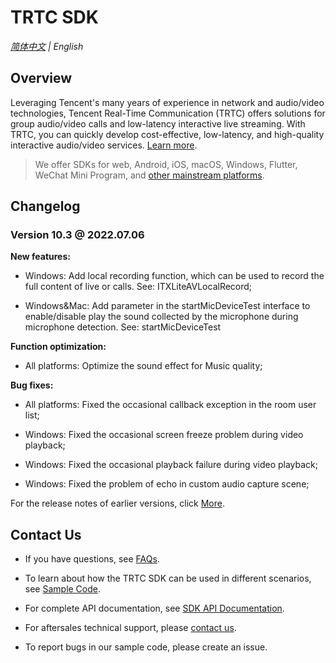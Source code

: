 # TRTC SDK

_[简体中文](README-zh_CN.md) | English_
## Overview

Leveraging Tencent's many years of experience in network and audio/video technologies, Tencent Real-Time Communication (TRTC) offers solutions for group audio/video calls and low-latency interactive live streaming. With TRTC, you can quickly develop cost-effective, low-latency, and high-quality interactive audio/video services. [Learn more](https://cloud.tencent.com/document/product/647/16788).

> We offer SDKs for web, Android, iOS, macOS, Windows, Flutter, WeChat Mini Program, and [other mainstream platforms](https://github.com/LiteAVSDK?q=TRTC_&type=all&sort=).



## Changelog
### Version 10.3 @ 2022.07.06

**New features:**

- Windows: Add local recording function, which can be used to record the full content of live or calls. See: ITXLiteAVLocalRecord;

- Windows&Mac: Add parameter in the startMicDeviceTest interface to enable/disable play the sound collected by the microphone during microphone detection. See: startMicDeviceTest

**Function optimization:**

- All platforms: Optimize the sound effect for Music quality;

**Bug fixes:**

- All platforms: Fixed the occasional callback exception in the room user list;

- Windows: Fixed the occasional screen freeze problem during video playback;

- Windows: Fixed the occasional playback failure during video playback;

- Windows: Fixed the problem of echo in custom audio capture scene;

For the release notes of earlier versions, click [More](https://cloud.tencent.com/document/product/647/46907).


## Contact Us
- If you have questions, see [FAQs](https://cloud.tencent.com/document/product/647/43018).

- To learn about how the TRTC SDK can be used in different scenarios, see [Sample Code](https://intl.cloud.tencent.com/document/product/647/42963).

- For complete API documentation, see [SDK API Documentation](http://doc.qcloudtrtc.com/md_introduction_trtc_Android_%E6%A6%82%E8%A7%88.html).
- For aftersales technical support, please [contact us](https://intl.cloud.tencent.com/contact-us).
- To report bugs in our sample code, please create an issue.
